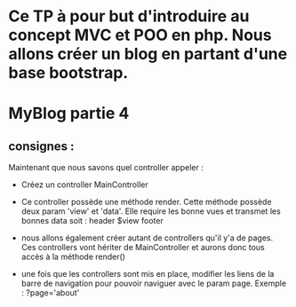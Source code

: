 # Ce TP à pour but d'introduire au concept MVC et POO en php. Nous allons créer un blog en partant d'une base bootstrap.

# MyBlog partie 4
## consignes : 
Maintenant que nous savons quel controller appeler :
- Créez un controller MainController
- Ce controller possède une méthode render. Cette méthode possède deux param 'view' et 'data'. Elle require les bonne vues et transmet les 
bonnes data soit :
header
$view
footer

- nous allons également créer autant de controllers qu'il y'a de pages. Ces controllers vont hériter de MainController et aurons donc tous accès à la méthode render()
- une fois que les controllers sont mis en place, modifier les liens de la barre de navigation pour pouvoir naviguer avec le param page. 
 Exemple : ?page='about'
    
